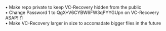 • Make repo private to keep VC-Recovery hidden from the public<br />
• Change Password 1 to QgX*V6CYBW6FW3qPYYGUpn on VC-Recovery ASAP!!!1<br />
• Make VC-Recovery larger in size to accomadate bigger files in the future<br />
